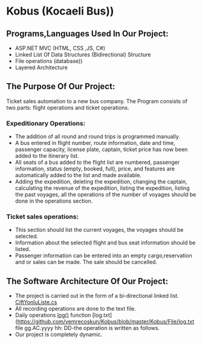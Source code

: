 # Kobus (Kocaeli Bus))
## Programs,Languages Used In Our Project:
- ASP.NET MVC (HTML, CSS ,JS, C#)
- Linked List Of Data Structures (Bidirectional) Structure
- File operations (database))
- Layered Architecture
## The Purpose Of Our Project:
Ticket sales automation to a new bus company.
The Program consists of two parts: flight operations and ticket operations.
### Expeditionary Operations:
- The addition of all round and round trips is programmed manually.
- A bus entered in flight number, route information, date and time, passenger capacity, license plate, captain, ticket price has now been added to the itinerary list.
- All seats of a bus added to the flight list are numbered, passenger information, status (empty, booked, full), price, and features are automatically added to the list and made available.
- Adding the expedition, deleting the expedition, changing the captain, calculating the revenue of the expedition, listing the expedition, listing the past voyages, all the operations of the number of voyages should be done in the operations section.
### Ticket sales operations:
- This section should list the current voyages, the voyages should be selected.
- Information about the selected flight and bus seat information should be listed.
- Passenger information can be entered into an empty cargo,reservation and or sales can be made. The sale should be cancelled.
## The Software Architecture Of Our Project:
- The project is carried out in the form of a bi-directional linked list. [CiftYonluListe.cs](https://github.com/yemrecoskun/Kobus/blob/master/Kobus/Substructure/DoubleDirectionalList.cs)
- All recording operations are done to the text file.
- Daily operations [log()](https://github.com/yemrecoskun/Kobus/blob/master/Kobus/Entity/Entity.cs) function [log.txt](https://github.com/yemrecoskun/Kobus/blob/master/Kobus/File/log.txt file gg.AC.yyyy hh: DD-the operation is written as follows.
- Our project is completely dynamic.
